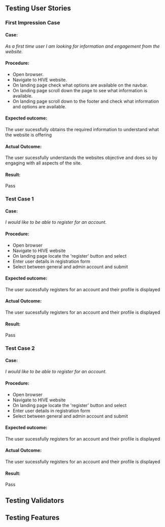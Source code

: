 ## Testing User Stories

### First Impression Case

#### Case:
_As a first time user I am looking for information and engagement from the website._
#### Procedure:
* Open browser.
* Navigate to HIVE website.
* On landing page check what options are available on the navbar.
* On landing page scroll down the page to see what information is available.
* On landing page scroll down to the footer and check what information and options are available.
#### Expected outcome:
The user sucessfully obtains the required information to understand what the website is offering
#### Actual Outcome:
The user sucessfully understands the websites objective and does so by engaging with all aspects of the site.
#### Result:
Pass

### Test Case 1

#### Case:
_I would like to be able to register for an account._
#### Procedure:
* Open browser
* Navigate to HIVE website
* On landing page locate the 'register' button and select
* Enter user details in registration form
* Select between general and admin account and submit
#### Expected outcome:
The user sucessfully registers for an account and their profile is displayed
#### Actual Outcome:
The user sucessfully registers for an account and their profile is displayed
#### Result:
Pass

### Test Case 2

#### Case:
_I would like to be able to register for an account._
#### Procedure:
* Open browser
* Navigate to HIVE website
* On landing page locate the 'register' button and select
* Enter user details in registration form
* Select between general and admin account and submit
#### Expected outcome:
The user sucessfully registers for an account and their profile is displayed
#### Actual Outcome:
The user sucessfully registers for an account and their profile is displayed
#### Result:
Pass


## Testing Validators
## Testing Features
